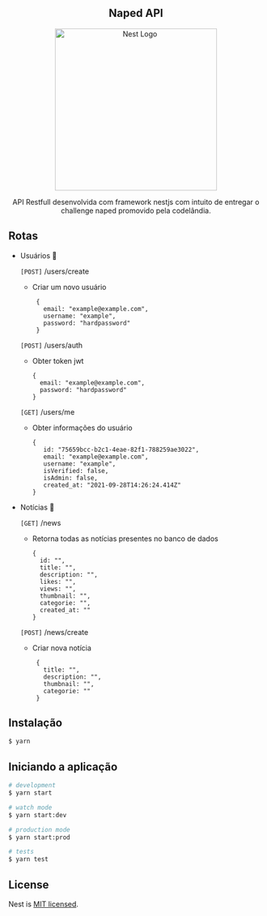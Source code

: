 <h2 align="center">Naped API</h2>
  <p align="center">
    <a href="http://nestjs.com/" target="blank"><img src="https://nestjs.com/img/logo_text.svg" width="320" alt="Nest Logo" /></a>
  </p>  
   
  <p align="center">API Restfull desenvolvida com framework nestjs com intuito de entregar o challenge naped promovido pela codelândia.</p>
   
   
## Rotas

   - Usuários :rocket:

      `[POST]` /users/create
       - Criar um novo usuário

              {
                email: "example@example.com",
                username: "example",
                password: "hardpassword"
              }
      `[POST]` /users/auth
      - Obter token jwt

            {
              email: "example@example.com",
              password: "hardpassword"
            }

       `[GET]` /users/me
       - Obter informações do usuário

             {
                id: "75659bcc-b2c1-4eae-82f1-788259ae3022",
                email: "example@example.com",
                username: "example",
                isVerified: false,
                isAdmin: false,
                created_at: "2021-09-28T14:26:24.414Z"
             }
   
   - Notícias :rocket:
   
      `[GET]` /news
      - Retorna todas as notícias presentes no banco de dados
      
            {
              id: "",
              title: "",
              description: "",
              likes: "",
              views: "", 
              thumbnail: "",
              categorie: "",
              created_at: ""
            }
            
     `[POST]` /news/create
     - Criar nova notícia

            {
              title: "",
              description: "",
              thumbnail: "",
              categorie: ""
            }

## Instalação

```bash
$ yarn
```

## Iniciando a aplicação

```bash
# development
$ yarn start

# watch mode
$ yarn start:dev

# production mode
$ yarn start:prod

# tests 
$ yarn test
```

## License

Nest is [MIT licensed](LICENSE).

